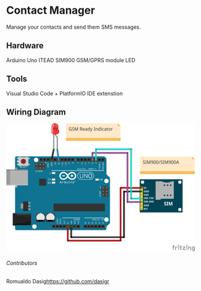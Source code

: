 Contact Manager
===============

Manage your contacts and send them SMS messages.

## Hardware

Arduino Uno
ITEAD SIM900 GSM/GPRS module
LED

## Tools

Visual Studio Code + PlatformIO IDE extenstion

## Wiring Diagram

![SIM900 Wiring Diagram](https://github.com/ElexParts/ContactManager/blob/master/img/sim900-wiring-diagram.png)

###### Contributors

Romualdo Dasig<https://github.com/dasigr>